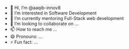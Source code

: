 - 👋 Hi, I’m @aaqib-innov8
- 👀 I’m interested in Software Development
- 🌱 I’m currently mentoring Full-Stack web development 
- 💞️ I’m looking to collaborate on ...
- 📫 How to reach me ...
- 😄 Pronouns: ...
- ⚡ Fun fact: ...

<!---
aaqib-innov8/aaqib-innov8 is a ✨ special ✨ repository because its `README.md` (this file) appears on your GitHub profile.
You can click the Preview link to take a look at your changes.
--->
